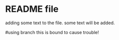 # README file
adding some text to the file.
some text will be added.

#using branch
this is bound to cause trouble! 
